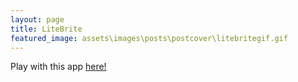 ```yaml
---
layout: page
title: LiteBrite
featured_image: assets\images\posts\postcover\litebritegif.gif
---
```


Play with this app [here!](https://aisaadaniya.github.io/litebrite/index.html)
